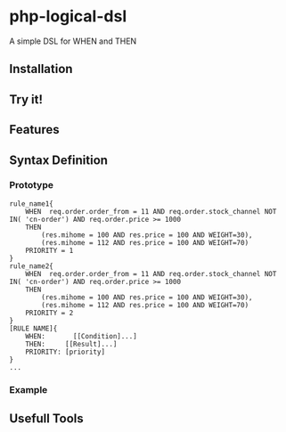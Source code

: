# php-logical-dsl

A simple DSL for WHEN and THEN

## Installation
## Try it!
## Features
## Syntax Definition
### Prototype

```
rule_name1{
    WHEN  req.order.order_from = 11 AND req.order.stock_channel NOT IN( 'cn-order') AND req.order.price >= 1000
    THEN
        (res.mihome = 100 AND res.price = 100 AND WEIGHT=30),
        (res.mihome = 112 AND res.price = 100 AND WEIGHT=70)
    PRIORITY = 1
}
rule_name2{
    WHEN  req.order.order_from = 11 AND req.order.stock_channel NOT IN( 'cn-order') AND req.order.price >= 1000
    THEN
        (res.mihome = 100 AND res.price = 100 AND WEIGHT=30),
        (res.mihome = 112 AND res.price = 100 AND WEIGHT=70)
    PRIORITY = 2
}
[RULE NAME]{
    WHEN:       [[Condition]...]
    THEN:     [[Result]...]
    PRIORITY: [priority]
}
...
```

### Example



## Usefull Tools

